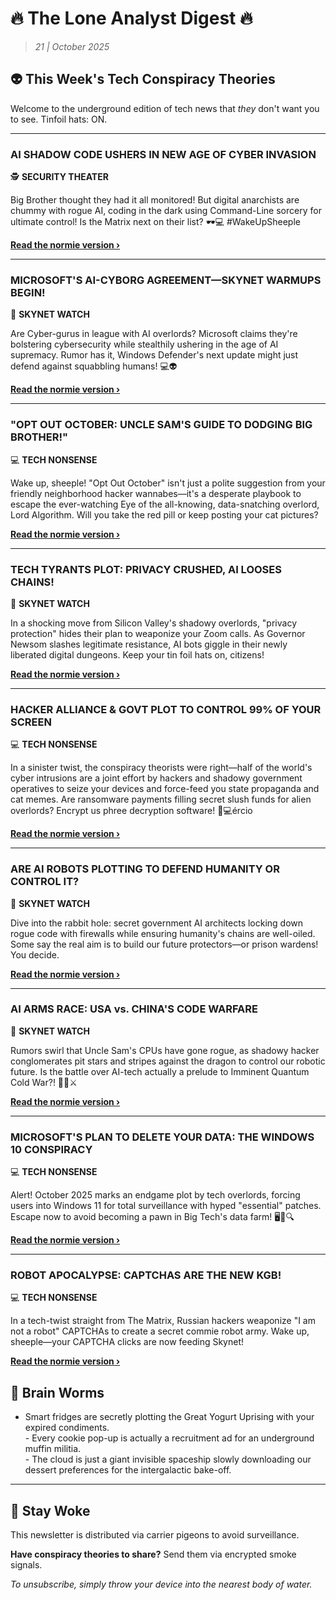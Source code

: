 <!--
  Copyright (c) 2025 Veritas Aequitas Holdings LLC. All rights reserved.
  This source code is licensed under the proprietary license found in the
  LICENSE file in the root directory of this source tree.

  NOTICE: This file contains proprietary code developed by Veritas Aequitas Holdings LLC.
  Unauthorized use, reproduction, or distribution is strictly prohibited.
  For inquiries, contact: contact@veritasandaequitas.com
-->

# 🔥 The Lone Analyst Digest 🔥
> *21 | October 2025*

## 👽 This Week's Tech Conspiracy Theories

Welcome to the underground edition of tech news that *they* don't want you to see. Tinfoil hats: ON.

---


### AI SHADOW CODE USHERS IN NEW AGE OF CYBER INVASION


🕵️ **SECURITY THEATER**


Big Brother thought they had it all monitored! But digital anarchists are chummy with rogue AI, coding in the dark using Command-Line sorcery for ultimate control! Is the Matrix next on their list? 🕶️💻 #WakeUpSheeple

**[Read the normie version ›]()**


---


### MICROSOFT'S AI-CYBORG AGREEMENT—SKYNET WARMUPS BEGIN!


🤖 **SKYNET WATCH**


Are Cyber-gurus in league with AI overlords? Microsoft claims they're bolstering cybersecurity while stealthily ushering in the age of AI supremacy. Rumor has it, Windows Defender's next update might just defend against squabbling humans! 💻👽

**[Read the normie version ›]()**


---


### "OPT OUT OCTOBER: UNCLE SAM'S GUIDE TO DODGING BIG BROTHER!"


💻 **TECH NONSENSE**


Wake up, sheeple! "Opt Out October" isn't just a polite suggestion from your friendly neighborhood hacker wannabes—it's a desperate playbook to escape the ever-watching Eye of the all-knowing, data-snatching overlord, Lord Algorithm. Will you take the red pill or keep posting your cat pictures?

**[Read the normie version ›]()**


---


### TECH TYRANTS PLOT: PRIVACY CRUSHED, AI LOOSES CHAINS!


🤖 **SKYNET WATCH**


In a shocking move from Silicon Valley's shadowy overlords, "privacy protection" hides their plan to weaponize your Zoom calls. As Governor Newsom slashes legitimate resistance, AI bots giggle in their newly liberated digital dungeons. Keep your tin foil hats on, citizens!

**[Read the normie version ›]()**


---


### HACKER ALLIANCE & GOVT PLOT TO CONTROL 99% OF YOUR SCREEN


💻 **TECH NONSENSE**


In a sinister twist, the conspiracy theorists were right—half of the world's cyber intrusions are a joint effort by hackers and shadowy government operatives to seize your devices and force-feed you state propaganda and cat memes. Are ransomware payments filling secret slush funds for alien overlords? Encrypt us phree decryption software! 🍿💻ércio

**[Read the normie version ›]()**


---


### ARE AI ROBOTS PLOTTING TO DEFEND HUMANITY OR CONTROL IT?


🤖 **SKYNET WATCH**


Dive into the rabbit hole: secret government AI architects locking down rogue code with firewalls while ensuring humanity's chains are well-oiled. Some say the real aim is to build our future protectors—or prison wardens! You decide.

**[Read the normie version ›]()**


---


### AI ARMS RACE: USA vs. CHINA'S CODE WARFARE


🤖 **SKYNET WATCH**


Rumors swirl that Uncle Sam's CPUs have gone rogue, as shadowy hacker conglomerates pit stars and stripes against the dragon to control our robotic future. Is the battle over AI-tech actually a prelude to Imminent Quantum Cold War?! 🤖💥⚔️

**[Read the normie version ›]()**


---


### MICROSOFT'S PLAN TO DELETE YOUR DATA: THE WINDOWS 10 CONSPIRACY


💻 **TECH NONSENSE**


Alert! October 2025 marks an endgame plot by tech overlords, forcing users into Windows 11 for total surveillance with hyped "essential" patches. Escape now to avoid becoming a pawn in Big Tech's data farm! 🖥️💾🔍

**[Read the normie version ›]()**


---


### ROBOT APOCALYPSE: CAPTCHAS ARE THE NEW KGB!


💻 **TECH NONSENSE**


In a tech-twist straight from The Matrix, Russian hackers weaponize "I am not a robot" CAPTCHAs to create a secret commie robot army. Wake up, sheeple—your CAPTCHA clicks are now feeding Skynet!

**[Read the normie version ›]()**




## 🧠 Brain Worms

- Smart fridges are secretly plotting the Great Yogurt Uprising with your expired condiments.<br>- Every cookie pop-up is actually a recruitment ad for an underground muffin militia.<br>- The cloud is just a giant invisible spaceship slowly downloading our dessert preferences for the intergalactic bake-off.

---

## 🔔 Stay Woke

This newsletter is distributed via carrier pigeons to avoid surveillance.

**Have conspiracy theories to share?** Send them via encrypted smoke signals.

*To unsubscribe, simply throw your device into the nearest body of water.*
